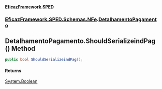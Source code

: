 #### [EficazFramework.SPED](EficazFrameworkSPED.md 'EficazFramework SPED')
### [EficazFramework.SPED.Schemas.NFe](EficazFramework.SPED.Schemas.NFe.md 'EficazFramework.SPED.Schemas.NFe').[DetalhamentoPagamento](EficazFramework.SPED.Schemas.NFe/DetalhamentoPagamento.md 'EficazFramework.SPED.Schemas.NFe.DetalhamentoPagamento')

## DetalhamentoPagamento.ShouldSerializeindPag() Method

```csharp
public bool ShouldSerializeindPag();
```

#### Returns
[System.Boolean](https://docs.microsoft.com/en-us/dotnet/api/System.Boolean 'System.Boolean')